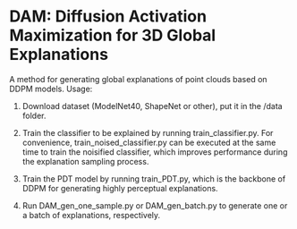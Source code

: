 # DAM: Diffusion Activation Maximization for 3D Global Explanations

A method for generating global explanations of point clouds based on DDPM models.
Usage:


1. Download dataset (ModelNet40, ShapeNet or other), put it in the /data folder.

2. Train the classifier to be explained by running train_classifier.py. For convenience, train_noised_classifier.py can be executed at the same time to train the noisified classifier, which improves performance during the explanation sampling process.

3. Train the PDT model by running train_PDT.py, which is the backbone of DDPM for generating highly perceptual explanations.

4. Run DAM_gen_one_sample.py or DAM_gen_batch.py to generate one or a batch of explanations, respectively.
